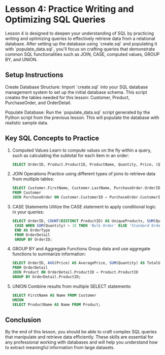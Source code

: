 # Lesson 4: Practice Writing and Optimizing SQL Queries

Lesson 4 is designed to deepen your understanding of SQL by practicing writing and optimizing queries to effectively retrieve data from a relational database. After setting up the database using ´create.sql´ and populating it with ´populate_data.sql´, you'll focus on crafting queries that demonstrate common SQL functionalities such as JOIN, CASE, computed values, GROUP BY, and UNION.

## Setup Instructions
Create Database Structure: Import ´create.sql´ into your SQL database management system to set up the initial database schema. This script creates the tables needed for this lesson: Customer, Product, PurchaseOrder, and OrderDetail.

Populate Database: Run the ´populate_data.sql´ script generated by the Python script from the previous lesson. This will populate the database with realistic sample data.

## Key SQL Concepts to Practice
1. Computed Values
Learn to compute values on the fly within a query, such as calculating the subtotal for each item in an order:

    ```sql
    SELECT OrderID, Product.ProductID, ProductName, Quantity, Price, (Quantity * Price) AS Subtotal FROM OrderDetail JOIN Product ON OrderDetail.ProductID = Product.ProductID ORDER BY OrderID, Product.ProductID;
    ```

2. JOIN Operations
Practice using different types of joins to retrieve data from multiple tables:

    ```sql
    SELECT Customer.FirstName, Customer.LastName, PurchaseOrder.OrderID
    FROM Customer
    JOIN PurchaseOrder ON Customer.CustomerID = PurchaseOrder.CustomerID;
    ```

3. CASE Statements
Utilize the CASE statement to apply conditional logic in your queries:

    ```sql
    SELECT OrderID, COUNT(DISTINCT ProductID) AS UniqueProducts, SUM(Quantity) AS TotalQuantity,
     CASE WHEN SUM(Quantity) > 10 THEN 'Bulk Order' ELSE 'Standard Order' 
     END AS OrderType 
     FROM OrderDetail 
     GROUP BY OrderID;
    ```

4. GROUP BY and Aggregate Functions
Group data and use aggregate functions to summarize information:

    ```sql
    SELECT OrderID, AVG(Price) AS AveragePrice, SUM(Quantity) AS TotalUnitsSold 
    FROM OrderDetail 
    JOIN Product ON OrderDetail.ProductID = Product.ProductID 
    GROUP BY OrderDetail.ProductID;
    ```

5. UNION
Combine results from multiple SELECT statements:

    ```sql
    SELECT FirstName AS Name FROM Customer
    UNION
    SELECT ProductName AS Name FROM Product;
    ```

## Conclusion
By the end of this lesson, you should be able to craft complex SQL queries that manipulate and retrieve data efficiently. These skills are essential for any professional working with databases and will help you understand how to extract meaningful information from large datasets.

